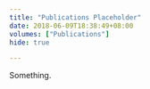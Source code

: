 ```yaml
---
title: "Publications Placeholder"
date: 2018-06-09T18:38:49+08:00
volumes: ["Publications"]
hide: true

---
```


Something.
